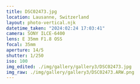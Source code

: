 ```yaml
---
title: DSC02473.jpg
location: Lausanne, Switzerland
layout: photo-vertical.njk
datetime_taken: "2024:02:24 17:03:41"
camera: SONY ILCE-6400
lens: E 35mm F1.8 OSS
focal: 35mm
aperture: 14/5
shutter: 1/250
iso: 100
img_edited: ./img/gallery/gallery3/DSC02473.jpg
img_raw: ./img/gallery/gallery3/DSC02473.ARW.png
---
```

